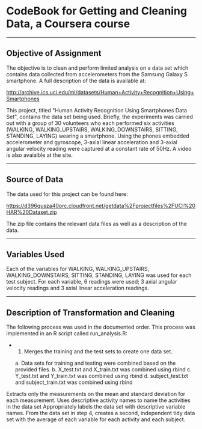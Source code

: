 # CodeBook for Getting and Cleaning Data, a Coursera course
---

## Objective of Assignment
The objective is to clean and perform limited analysis on a data set which contains data collected from 
accelerometers from the Samsung Galaxy S smartphone. A full description of the data is available at: 

http://archive.ics.uci.edu/ml/datasets/Human+Activity+Recognition+Using+Smartphones 

This project, titled "Human Activity Recognition Using Smartphones Data Set", contains the data set being
used. Briefly, the experiments was carried out with a group of 30 volunteers who each performed six activities (WALKING, WALKING_UPSTAIRS, WALKING_DOWNSTAIRS, SITTING, STANDING, LAYING) wearing a smartphone. Using the 
phones embedded accelerometer and gyroscope, 3-axial linear acceleration and 3-axial angular velocity reading
were captured at a constant rate of 50Hz. A video is also avaialble at the site.

---

## Source of Data
The data used for this project can be found here: 

https://d396qusza40orc.cloudfront.net/getdata%2Fprojectfiles%2FUCI%20HAR%20Dataset.zip 

The zip file contains the relevant data files as well as a description of the data.

---

## Variables Used
Each of the variables for WALKING, WALKING_UPSTAIRS, WALKING_DOWNSTAIRS, SITTING, STANDING, LAYING
was used for each test subject. For each variable, 6 readings were used; 3 axial angular velocity
readings and 3 axial linear acceleration readings.

---

## Description of Transformation and Cleaning
The following process was used in the documented order. This process was implemented in an R
script called run_analysis.R:

* 1. Merges the training and the test sets to create one data set.
    

    a. Data sets for training and testing were combined based on the provided files.
        b. X_test.txt and X_train.txt was combined using rbind
        c. Y_test.txt and Y_train.txt was combined using rbind
        d. subject_test.txt and subject_train.txt was combined using rbind



Extracts only the measurements on the mean and standard deviation for each measurement. 
Uses descriptive activity names to name the activities in the data set
Appropriately labels the data set with descriptive variable names. 
From the data set in step 4, creates a second, independent tidy data set with the average of
each variable for each activity and each subject.

